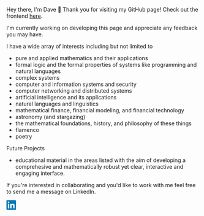 Hey there, I'm Dave 👋 Thank you for visiting my GitHub page! Check out the frontend <a href="https://davefriedman01.github.io">here</a>.

I'm currently working on developing this page and appreciate any feedback you may have.

I have a wide array of interests including but not limited to
* pure and applied mathematics and their applications
* formal logic and the formal properties of systems like programming and natural languages
* complex systems
* computer and information systems and security
* computer networking and distributed systems
* artificial intelligence and its applications
* natural languages and linguistics
* mathematical finance, financial modeling, and financial technology
* astronomy (and stargazing)
* the mathematical foundations, history, and philosophy of these things
* flamenco
* poetry

Future Projects
* educational material in the areas listed with the aim of developing a comprehesive and mathematically robust yet clear, interactive and engaging interface.

If you're interested in collaborating and you'd like to work with me feel free to send me a message on LinkedIn.

<a href="https://www.linkedin.com/in/heracliteanflux/">
  <img alt="Dave Friedman | LinkedIn" width="25px" src="assets/linkedin.svg"/>
</a>
